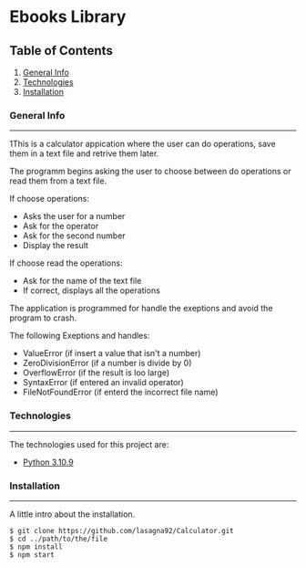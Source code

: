 # Ebooks Library
## Table of Contents
1. [General Info](#general-info)
2. [Technologies](#technologies)
3. [Installation](#installation)
### General Info
***
  1This is a calculator appication where the user can do operations, save them in a text file and retrive them later.

The programm begins asking the user to choose between do operations or read them from a text file.

If choose operations:
* Asks the user for a number 
* Ask for the operator
* Ask for the second number
* Display the result

If choose read the operations:
* Ask for the name of the text file
* If correct, displays all the operations


The application is programmed for handle the exeptions and avoid the program to crash.

The following Exeptions and handles:
* ValueError (if insert a value that isn't a number)
* ZeroDivisionError (if a number is divide by 0)
* OverflowError (if the result is loo large)
* SyntaxError (if entered an invalid operator)
* FileNotFoundError (if enterd the incorrect file name)

### Technologies
***
The technologies used for this project are:
* [Python 3.10.9](https://www.python.org/downloads/release/python-3109/)

### Installation
***
A little intro about the installation. 
```
$ git clone https://github.com/lasagna92/Calculator.git
$ cd ../path/to/the/file
$ npm install
$ npm start
```
